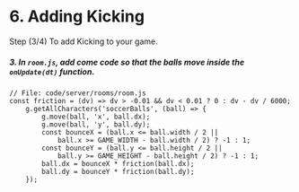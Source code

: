 # 6. Adding Kicking

Step (3/4) To add Kicking to your game. 

##### 3. In `room.js`, add come code so that the balls move inside the `onUpdate(dt)` function.

```
// File: code/server/rooms/room.js
const friction = (dv) => dv > -0.01 && dv < 0.01 ? 0 : dv - dv / 6000;
	g.getAllCharacters('soccerBalls', (ball) => {
		g.move(ball, 'x', ball.dx);
		g.move(ball, 'y', ball.dy);
		const bounceX = (ball.x <= ball.width / 2 ||
			ball.x >= GAME_WIDTH - ball.width / 2) ? -1 : 1;
		const bounceY = (ball.y <= ball.height / 2 ||
			ball.y >= GAME_HEIGHT - ball.height / 2) ? -1 : 1;
		ball.dx = bounceX * friction(ball.dx);
		ball.dy = bounceY * friction(ball.dy);
	});
```